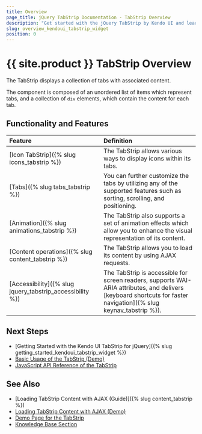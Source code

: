 ```yaml
---
title: Overview
page_title: jQuery TabStrip Documentation - TabStrip Overview
description: "Get started with the jQuery TabStrip by Kendo UI and learn how to initialize the widget and use its events."
slug: overview_kendoui_tabstrip_widget
position: 0
---
```


# {{ site.product }} TabStrip Overview

The TabStrip displays a collection of tabs with associated content.

The component is composed of an unordered list of items which represent tabs, and a collection of `div` elements, which contain the content for each tab.

## Functionality and Features

|Feature|Definition
|:---   |:---
|[Icon TabStrip]({% slug icons_tabstrip %}) | The TabStrip allows various ways to display icons within its tabs.
|[Tabs]({% slug tabs_tabstrip %}) | You can further customize the tabs by utilizing any of the supported features such as sorting, scrolling, and positioning.
|[Animation]({% slug animations_tabstrip %}) | The TabStrip also supports a set of animation effects which allow you to enhance the visual representation of its content.
|[Content operations]({% slug content_tabstrip %}) | The TabStrip allows you to load its content by using AJAX requests.
|[Accessibility]({% slug jquery_tabstrip_accessibility %}) | The TabStrip is accessible for screen readers, supports WAI-ARIA attributes, and delivers [keyboard shortcuts for faster navigation]({% slug keynav_tabstrip %}).

## Next Steps 

* [Getting Started with the Kendo UI TabStrip for jQuery]({% slug getting_started_kendoui_tabstrip_widget %})
* [Basic Usage of the TabStrip (Demo)](https://demos.telerik.com/kendo-ui/tabstrip/index)
* [JavaScript API Reference of the TabStrip](/api/javascript/ui/tabstrip)

## See Also

* [Loading TabStrip Content with AJAX (Guide)]({% slug content_tabstrip %})
* [Loading TabStrip Content with AJAX (Demo)](https://demos.telerik.com/kendo-ui/tabstrip/ajax)
* [Demo Page for the TabStrip](https://demos.telerik.com/kendo-ui/tabstrip/index)
* [Knowledge Base Section](/knowledge-base)
